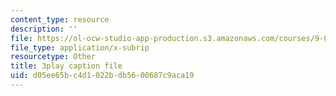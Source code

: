 ```yaml
---
content_type: resource
description: ''
file: https://ol-ocw-studio-app-production.s3.amazonaws.com/courses/9-04-sensory-systems-fall-2013/d05ee65bc4d1022bdb5600687c9aca19_jdiy_lV2xno.srt
file_type: application/x-subrip
resourcetype: Other
title: 3play caption file
uid: d05ee65b-c4d1-022b-db56-00687c9aca19
---
```

